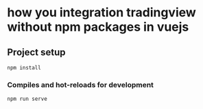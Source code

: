 # how you integration tradingview without npm packages in vuejs

## Project setup
```
npm install
```

### Compiles and hot-reloads for development
```
npm run serve
```
